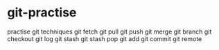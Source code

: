 # git-practise
practise git techniques
git fetch 
git pull
git push
git merge
git branch
git checkout
git log
git stash
git stash pop
git add
git commit 
git remote
